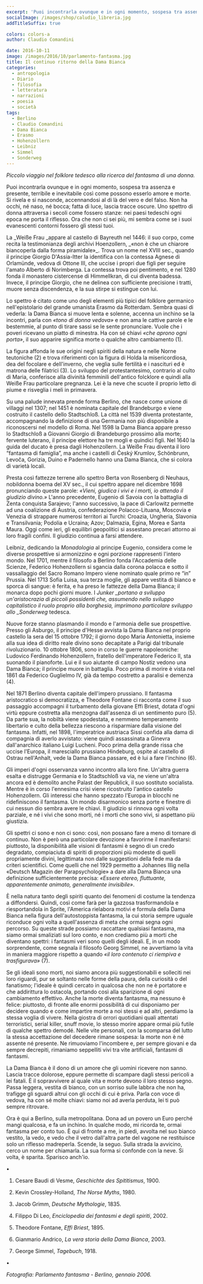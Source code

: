 ```yaml
---
excerpt: 'Puoi incontrarla ovunque e in ogni momento, sospesa tra assenza e presente, terribile e inevitabile così come possono esserlo amore e morte. Si rivela e si nasconde, accennandosi al di là del vero e del falso. Non ha occhi, né naso, né bocca; fatta di luce, lascia tracce oscure. Uno spettro di donna attraversa i secoli come fossero stanze: nei paesi tedeschi ogni epoca ne porta il riflesso. Ora che non ci sei più, mi sembra come se i suoi evanescenti contorni fossero gli stessi tuoi'
socialImage: /images/shop/caludio_libreria.jpg
addTitleSuffix: true

colors: colors-a
author: Claudio Comandini

date: 2016-10-11
image: /images/2016/10/parlamento-fantasma.jpg
title: Il continuo ritorno della Dama Bianca
categories:
  - antropologia
  - Diario
  - filosofia
  - letteratura
  - narrazioni
  - poesia
  - società
tags:
  - Berlino
  - Claudio Comandini
  - Dama Bianca
  - Erasmo
  - Hohenzollern
  - Leibniz
  - Simmel
  - Sonderweg
---
```


_Piccolo viaggio nel folklore tedesco alla ricerca del fantasma di una donna._

Puoi incontrarla ovunque e in ogni momento, sospesa tra assenza e presente, terribile e inevitabile così come possono esserlo amore e morte. Si rivela e si nasconde, accennandosi al di là del vero e del falso. Non ha occhi, né naso, né bocca; fatta di luce, lascia tracce oscure. Uno spettro di donna attraversa i secoli come fossero stanze: nei paesi tedeschi ogni epoca ne porta il riflesso. Ora che non ci sei più, mi sembra come se i suoi evanescenti contorni fossero gli stessi tuoi.

La _Weiße Frau \_appare al castello di Bayreuth nel 1446: il suo corpo, come recita la testimonianza degli archivi Hoenzollern, _«non è che un chiarore biancoperla dalla forma piramidale»\_. Trova un nome nel XVIII sec., quando il principe Giorgio D'Assia-Itter la identifica con la contessa Agnese di Orlamünde, vedova di Ottone III, che uccise i propri due figli per seguire l'amato Alberto di Norimberga. La contessa trova poi pentimento, e nel 1280 fonda il monastero cistercense di Himmellkran, di cui diventa badessa. Invece, il principe Giorgio, che ne delinea con sufficiente precisione i tratti, muore senza discendenza, e la sua stirpe si estingue con lui.

Lo spettro è citato come uno degli elementi più tipici del folklore germanico nell'epistolario del grande umanista Erasmo da Rotterdam. Sembra quasi di vederla: la Dama Bianca si muove lenta e solenne, accenna un inchino se la incontri, parla con _«tono di donna vedova»_ e non ama le cattive parole e le bestemmie, al punto di tirare sassi se le sente pronunciare. Vuole che i poveri ricevano un piatto di minestra. Ha con sé chiavi _«che aprono ogni porta»_, il suo apparire significa morte o qualche altro cambiamento (1).

La figura affonda le sue origini negli spiriti della natura e nelle Norne teutoniche (2) e trova riferimenti con la figura di Holda la misericordiosa, dea del focolare e dell'inverno, che veglia sulle fertilità e i nascituri ed è matrona delle filatrici (3). Lo sviluppo del protestantesimo, contrario al culto di Maria, conferisce alla divinità femminili dell'antico folcklore e quindi alla Weiße Frau particolare pregnanza. Lei è la neve che scuote il proprio letto di piume e risveglia i meli in primavera.

Su una palude innevata prende forma Berlino, che nasce come unione di villaggi nel 1307; nel 1451 è nominata capitale del Brandeburgo e viene costruito il castello dello Stadtschloß. La città nel 1539 diventa protestante, accompagnando la definizione di una Germania non più disponibile a riconoscersi nel modello di Roma. Nel 1598 la Dama Bianca appare presso lo Stadtschloß a Giovanni Giorgio di Brandeburgo prossimo alla morte; fervente luterano, il principe elettore ha tre mogli e quindici figli. Nel 1640 la guida del ducato è presa dagli Hohenzollern. La Weiße Frau diventa il loro “fantasma di famiglia”, ma anche i castelli di Český Krumlov, Schönbrunn, Levoča, Gorizia, Duino e Padernello hanno una Dama Bianca, che si colora di varietà locali.

Presta così fattezze terrene allo spettro Berta von Rosenberg di Neuhaus, nobildonna boema del XV sec., il cui spettro appare nel dicembre 1698 pronunciando queste parole: _«Vieni, giudica i vivi e i morti, io attendo il giudizio divino.»_ L'anno precedente, Eugenio di Savoia con la battaglia di Zenta conquista Sarajevo; l'anno successivo, la pace di Carlowitz permette ad una coalizione di Austria, confederazione Polacco-Lituana, Moscovia e Venezia di strappare numerosi territori ai Turchi: Croazia, Ungheria, Slavonia e Transilvania; Podolia e Ucraina; Azov; Dalmazia, Egina, Morea e Santa Maura. Oggi come ieri, gli equilibri geopolitici si assestano precari attorno ai loro fragili confini. Il giudizio continua a farsi attendere.

Leibniz, dedicando la _Monadologia_ al principe Eugenio, considera come le diverse prospettive si armonizzino e ogni porzione rappresenti l'intero mondo. Nel 1701, mentre il filosofo a Berlino fonda l'Accademia delle Scienze, Federico Hohenzollern si sgancia dalla corona polacca e sotto il vassallaggio del Sacro Romano Impero viene nominato quale primo re “in” Prussia. Nel 1713 Sofia Luisa, sua terza moglie, gli appare vestita di bianco e sporca di sangue: è ferita, e ha preso le fattezze della Dama Bianca; il monarca dopo pochi giorni muore. I _Junker \_portano a sviluppo un'aristocrazia di piccoli possidenti che, assumendo nello sviluppo capitalistico il ruolo proprio alla borghesia, imprimono particolare sviluppo allo \_Sonderweg_ tedesca.

Nuove forze stanno plasmando il mondo e l'armonia delle sue prospettive. Presso gli Asburgo, il principe d'Hesse avvista la Dama Bianca nel proprio castello la sera del 15 ottobre 1792; il giorno dopo Maria Antonietta, insieme alla sua idea di diritto reale divino sono decapitate a Parigi dal tribunale rivoluzionario. 10 ottobre 1806, sono in corso le guerre napoleoniche: Ludovico Ferdinando Hohenzollern, fratello dell'imperatore Federico II, sta suonando il pianoforte. Lui e il suo aiutante di campo Nostiz vedono una Dama Bianca; il principe muore in battaglia. Poco prima di morire è vista nel 1861 da Federico Guglielmo IV, già da tempo costretto a paralisi e demenza (4).

Nel 1871 Berlino diventa capitale dell'impero prussiano. Il fantasma aristocratico si democratizza, e Theodore Fontane ci racconta come il suo passaggio accompagni il turbamento della giovane Effi Briest, dotata d'ogni virtù eppure costretta alla menzogna dall'assenza di un sentimento puro (5). Da parte sua, la nobiltà viene spodestata, e nemmeno temperamento libertario e culto della bellezza riescono a risparmiare dalla visione del fantasma. Infatti, nel 1898, l'imperatrice austriaca Sissi confida alla dama di compagnia di averlo avvistato: viene quindi assassinata a Ginevra dall'anarchico italiano Luigi Lucheni. Poco prima della grande rissa che uccise l'Europa, il maresciallo prussiano Hindeburg, ospite al castello di Ostrau nell'Anhalt, vede la Dama Bianca passare, ed è lui a fare l'inchino (6).

Gli imperi d'ogni osservanza vanno incontro alla loro fine. Un'altra guerra esalta e distrugge Germania e lo Stadtschloß va via, ne viene un'altra ancora ed è demolito anche Palast der Republick, il suo sostituto socialista. Mentre è in corso l'ennesima crisi viene ricostruito l'antico castello Hohenzollern. Gli interessi che hanno spezzato l'Europa in blocchi ne ridefiniscono il fantasma. Un mondo disarmonico senza porte e finestre di cui nessun dio sembra avere le chiavi. Il giudizio si rinnova ogni volta parziale, e né i vivi che sono morti, né i morti che sono vivi, si aspettano più giustizia.

Gli spettri ci sono e non ci sono: così, non possano fare a meno di tornare di continuo. Non è però una particolare devozione a favorirne il manifestarsi: piuttosto, la disponibilità alle visioni di fantasmi è segno di un credo degradato, compiaciuta di spiriti di proporzioni più modeste di quelli propriamente divini, legittimata non dalle suggestioni della fede ma da criteri scientifici. Come quelli che nel 1929 permetto a Johannes Illig nella «Deutsch Magazin der Parapsychologie» a dare alla Dama Bianca una definizione sufficientemente precisa: _«Essere etereo, fluttuante, apparentemente animato, generalmente invisibile»_.

È nella natura tanto degli spiriti quanto dei fenomeni di costume la tendenza a diffondersi. Quindi, così come farà per la gazzosa trasformandola e riesportandola in Sprite, l'America rielabora motivi e formula della Dama Bianca nella figura dell'autostoppista fantasma, la cui storia sempre uguale riconduce ogni volta a quell'assenza di meta che ormai segna ogni percorso. Su queste strade possiamo raccattare qualsiasi fantasma, ma siamo ormai smaliziati sul loro conto, e non crediamo più a morti che diventano spettri: i fantasmi veri sono quelli degli ideali. E, in un modo sorprendente, come segnala il filosofo Georg Simmel, ne avvertiamo la vita in maniera maggiore rispetto a quando *«il loro contenuto ci riempiva e trasfigurava»* (7).

Se gli ideali sono morti, noi siamo ancora più suggestionabili e solleciti nei loro riguardi, pur se soltanto nelle forme della paura, della curiosità o del fanatismo; l'ideale è quindi cercato in qualcosa che non ne è portatore e che addirittura lo ostacola, portando così alla sparizione di ogni cambiamento effettivo. Anche la morte diventa fantasma, ma nessuno è felice: piuttosto, di fronte alle enormi possibilità di cui disponiamo per decidere quando e come impartire morte a noi stessi e ad altri, perdiamo la stessa voglia di vivere. Nella giostra di orrori quotidiani quali attentati terroristici, serial killer, snuff movie, lo stesso morire appare ormai più futile di qualche spettro demodé. Nelle vite personali, con la scomparsa del lutto la stessa accettazione del decedere rimane sospesa: la morte non è né assente né presente. Ne rimuoviamo l'incombere e, per sempre giovani e da sempre decrepiti, rimaniamo seppelliti vivi tra vite artificiali, fantasmi di fantasmi.

La Dama Bianca è il dono di un amore che gli uomini ricevere non sanno. Lascia tracce dolorose, eppure permette di scampare dagli stessi pericoli a lei fatali. È il sopravvivere al quale vita e morte devono il loro stesso segno. Passa leggera, vestita di bianco, con un sorriso sulle labbra che non ha, trafigge gli sguardi altrui con gli occhi di cui è priva. Parla con voce di vedova, ha con sé molte chiavi: siamo noi ad averla perduta, lei ti può sempre ritrovare.

Ora è qui a Berlino, sulla metropolitana. Dona ad un povero un Euro perché mangi qualcosa, e fa un inchino. In qualche modo, mi ricorda te, ormai fantasma per conto tuo. È qui di fronte a me, in piedi, avvolta nel suo bianco vestito, la vedo, e vedo che il vetro dall'altra parte del vagone ne restituisce solo un riflesso madreperla. Scende, la seguo. Sulla strada la avvicino, cerco un nome per chiamarla. La sua forma si confonde con la neve. Si volta, è sparita. Sparisco anch'io.

•

1. Cesare Baudi di Vesme, _Geschichte des Spititismus_, 1900.

2. Kevin Crossley-Holland, _The Norse Myths_, 1980.

3. Jacob Grimm, _Deutsche Mythologie_, 1835.

4. Filippo Di Leo, _Enciclopedia dei fantasmi e degli spiriti_, 2002.

5. Theodore Fontane, _Effi Briest_, 1895.

6. Gianmario Andrico, _La vera storia della Dama Bianca_, 2003.

7. George Simmel, _Tagebuch_, 1918.

•

_Fotografia: Parlamento fantasma - Berlino, gennaio 2006._
